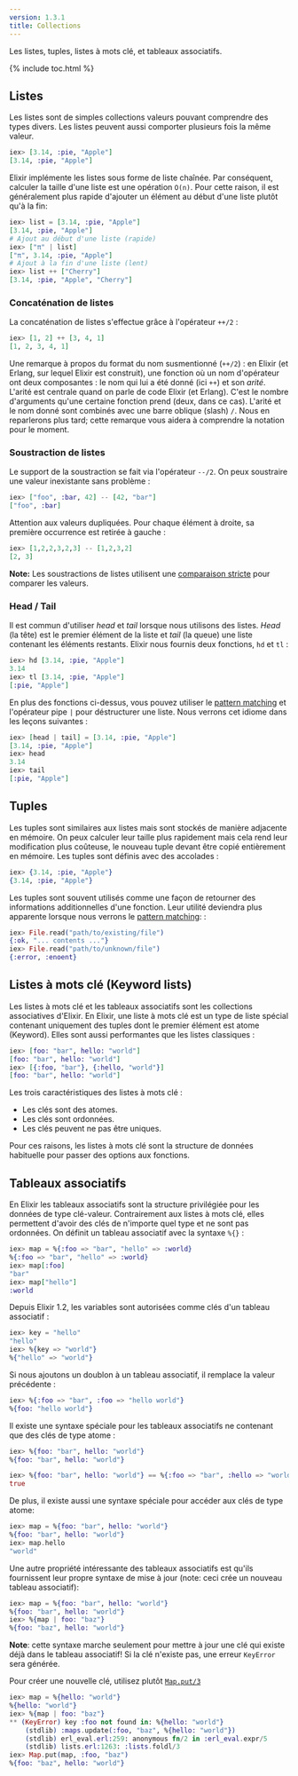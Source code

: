 ```yaml
---
version: 1.3.1
title: Collections
---
```


Les listes, tuples, listes à mots clé, et tableaux associatifs.

{% include toc.html %}

## Listes

Les listes sont de simples collections valeurs pouvant comprendre des types divers. Les listes peuvent aussi comporter plusieurs fois la même valeur.

```elixir
iex> [3.14, :pie, "Apple"]
[3.14, :pie, "Apple"]
```

Elixir implémente les listes sous forme de liste chaînée. Par conséquent, calculer la taille d'une liste est une opération `O(n)`. Pour cette raison, il est généralement plus rapide d'ajouter un élément au début d'une liste plutôt qu'à la fin:

```elixir
iex> list = [3.14, :pie, "Apple"]
[3.14, :pie, "Apple"]
# Ajout au début d'une liste (rapide)
iex> ["π" | list]
["π", 3.14, :pie, "Apple"]
# Ajout à la fin d'une liste (lent)
iex> list ++ ["Cherry"]
[3.14, :pie, "Apple", "Cherry"]
```

### Concaténation de listes

La concaténation de listes s'effectue grâce à l'opérateur `++/2` :

```elixir
iex> [1, 2] ++ [3, 4, 1]
[1, 2, 3, 4, 1]
```

Une remarque à propos du format du nom susmentionné (`++/2`) : en Elixir (et Erlang, sur lequel Elixir est construit), une fonction où un nom d'opérateur ont deux composantes : le nom qui lui a été donné (ici `++`) et son _arité_. L'arité est centrale quand on parle de code Elixir (et Erlang). C'est le nombre d'arguments qu'une certaine fonction prend (deux, dans ce cas). L'arité et le nom donné sont combinés avec une barre oblique (slash) `/`. Nous en reparlerons plus tard; cette remarque vous aidera à comprendre la notation pour le moment.

### Soustraction de listes

Le support de la soustraction se fait via l'opérateur `--/2`. On peux soustraire une valeur inexistante sans problème :

```elixir
iex> ["foo", :bar, 42] -- [42, "bar"]
["foo", :bar]
```

Attention aux valeurs dupliquées. Pour chaque élément à droite, sa première occurrence est retirée à gauche :

```elixir
iex> [1,2,2,3,2,3] -- [1,2,3,2]
[2, 3]
```

**Note:** Les soustractions de listes utilisent une [comparaison stricte](../basics/#comparaison) pour comparer les valeurs.

### Head / Tail

Il est commun d'utiliser _head_ et _tail_ lorsque nous utilisons des listes. _Head_ (la tête) est le premier élément de la liste et _tail_ (la queue) une liste contenant les éléments restants. Elixir nous fournis deux fonctions, `hd` et `tl` :

```elixir
iex> hd [3.14, :pie, "Apple"]
3.14
iex> tl [3.14, :pie, "Apple"]
[:pie, "Apple"]
```

En plus des fonctions ci-dessus, vous pouvez utiliser le [pattern matching](../pattern-matching/) et l'opérateur pipe `|` pour déstructurer une liste. Nous verrons cet idiome dans les leçons suivantes :

```elixir
iex> [head | tail] = [3.14, :pie, "Apple"]
[3.14, :pie, "Apple"]
iex> head
3.14
iex> tail
[:pie, "Apple"]
```

## Tuples

Les tuples sont similaires aux listes mais sont stockés de manière adjacente en mémoire. On peux calculer leur taille plus rapidement mais cela rend leur modification plus coûteuse, le nouveau tuple devant être copié entièrement en mémoire. Les tuples sont définis avec des accolades :

```elixir
iex> {3.14, :pie, "Apple"}
{3.14, :pie, "Apple"}
```

Les tuples sont souvent utilisés comme une façon de retourner des informations additionnelles d'une fonction. Leur utilité deviendra plus apparente lorsque nous verrons le [pattern matching](../pattern-matching/): :

```elixir
iex> File.read("path/to/existing/file")
{:ok, "... contents ..."}
iex> File.read("path/to/unknown/file")
{:error, :enoent}
```

## Listes à mots clé (Keyword lists)

Les listes à mots clé et les tableaux associatifs sont les collections associatives d'Elixir. En Elixir, une liste à mots clé est un type de liste spécial contenant uniquement des tuples dont le premier élément est atome (Keyword). Elles sont aussi performantes que les listes classiques :

```elixir
iex> [foo: "bar", hello: "world"]
[foo: "bar", hello: "world"]
iex> [{:foo, "bar"}, {:hello, "world"}]
[foo: "bar", hello: "world"]
```

Les trois caractéristiques des listes à mots clé :

- Les clés sont des atomes.
- Les clés sont ordonnées.
- Les clés peuvent ne pas être uniques.

Pour ces raisons, les listes à mots clé sont la structure de données habituelle pour passer des options aux fonctions.

## Tableaux associatifs

En Elixir les tableaux associatifs sont la structure privilégiée pour les données de type clé-valeur. Contrairement aux listes à mots clé, elles permettent d'avoir des clés de n'importe quel type et ne sont pas ordonnées. On définit un tableau associatif avec la syntaxe `%{}` :

```elixir
iex> map = %{:foo => "bar", "hello" => :world}
%{:foo => "bar", "hello" => :world}
iex> map[:foo]
"bar"
iex> map["hello"]
:world
```

Depuis Elixir 1.2, les variables sont autorisées comme clés d'un tableau associatif :

```elixir
iex> key = "hello"
"hello"
iex> %{key => "world"}
%{"hello" => "world"}
```

Si nous ajoutons un doublon à un tableau associatif, il remplace la valeur précédente :

```elixir
iex> %{:foo => "bar", :foo => "hello world"}
%{foo: "hello world"}
```

Il existe une syntaxe spéciale pour les tableaux associatifs ne contenant que des clés de type atome :

```elixir
iex> %{foo: "bar", hello: "world"}
%{foo: "bar", hello: "world"}

iex> %{foo: "bar", hello: "world"} == %{:foo => "bar", :hello => "world"}
true
```

De plus, il existe aussi une syntaxe spéciale pour accéder aux clés de type atome:

```elixir
iex> map = %{foo: "bar", hello: "world"}
%{foo: "bar", hello: "world"}
iex> map.hello
"world"
```

Une autre propriété intéressante des tableaux associatifs est qu'ils fournissent leur propre syntaxe de mise à jour (note: ceci crée un nouveau tableau associatif):

```elixir
iex> map = %{foo: "bar", hello: "world"}
%{foo: "bar", hello: "world"}
iex> %{map | foo: "baz"}
%{foo: "baz", hello: "world"}
```

**Note**: cette syntaxe marche seulement pour mettre à jour une clé qui existe déjà dans le tableau associatif! Si la clé n'existe pas, une erreur `KeyError` sera générée.

Pour créer une nouvelle clé, utilisez plutôt [`Map.put/3`](https://hexdocs.pm/elixir/Map.html#put/3)

```elixir
iex> map = %{hello: "world"}
%{hello: "world"}
iex> %{map | foo: "baz"}
** (KeyError) key :foo not found in: %{hello: "world"}
    (stdlib) :maps.update(:foo, "baz", %{hello: "world"})
    (stdlib) erl_eval.erl:259: anonymous fn/2 in :erl_eval.expr/5
    (stdlib) lists.erl:1263: :lists.foldl/3
iex> Map.put(map, :foo, "baz")
%{foo: "baz", hello: "world"}
```
